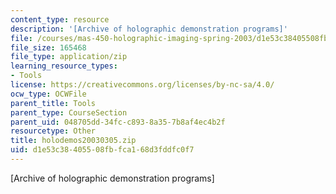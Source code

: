 ```yaml
---
content_type: resource
description: '[Archive of holographic demonstration programs]'
file: /courses/mas-450-holographic-imaging-spring-2003/d1e53c38405508fbfca168d3fddfc0f7_holodemos20030305.zip
file_size: 165468
file_type: application/zip
learning_resource_types:
- Tools
license: https://creativecommons.org/licenses/by-nc-sa/4.0/
ocw_type: OCWFile
parent_title: Tools
parent_type: CourseSection
parent_uid: 048705dd-34fc-c893-8a35-7b8af4ec4b2f
resourcetype: Other
title: holodemos20030305.zip
uid: d1e53c38-4055-08fb-fca1-68d3fddfc0f7
---
```

[Archive of holographic demonstration programs]